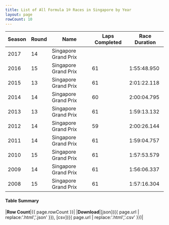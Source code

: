 ```yaml
---
title: List of All Formula 1® Races in Singapore by Year
layout: page
rowCount: 10
---
```


| Season | Round | Name | Laps Completed | Race Duration |
|--|--|--|--|--|
| 2017 | 14 | Singapore Grand Prix |   |   |
| 2016 | 15 | Singapore Grand Prix | 61 | 1:55:48.950 |
| 2015 | 13 | Singapore Grand Prix | 61 | 2:01:22.118 |
| 2014 | 14 | Singapore Grand Prix | 60 | 2:00:04.795 |
| 2013 | 13 | Singapore Grand Prix | 61 | 1:59:13.132 |
| 2012 | 14 | Singapore Grand Prix | 59 | 2:00:26.144 |
| 2011 | 14 | Singapore Grand Prix | 61 | 1:59:04.757 |
| 2010 | 15 | Singapore Grand Prix | 61 | 1:57:53.579 |
| 2009 | 14 | Singapore Grand Prix | 61 | 1:56:06.337 |
| 2008 | 15 | Singapore Grand Prix | 61 | 1:57:16.304 |

#### Table Summary

|**Row Count**|{{ page.rowCount }}|
|**Download**|[json]({{ page.url | replace:'.html','.json' }}), [csv]({{ page.url | replace:'.html','.csv' }})|
